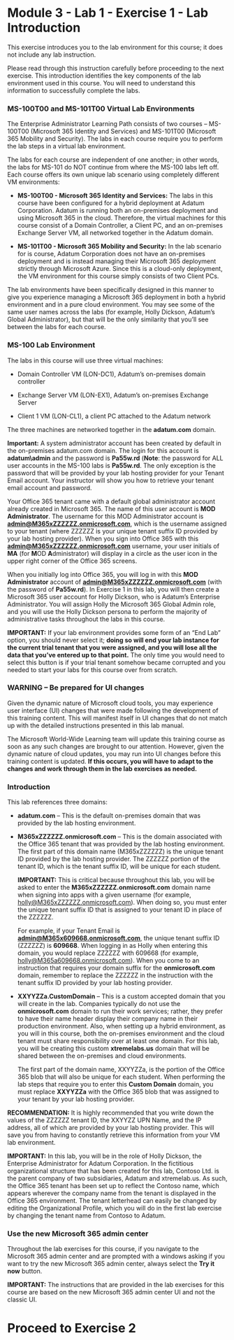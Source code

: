 # Module 3 - Lab 1 - Exercise 1 - Lab Introduction 

This exercise introduces you to the lab environment for this course; it does not include any lab instruction. 

Please read through this instruction carefully before proceeding to the next exercise. This introduction identifies the key components of the lab environment used in this course. You will need to understand this information to successfully complete the labs.

### MS-100T00 and MS-101T00 Virtual Lab Environments

The Enterprise Administrator Learning Path consists of two courses – MS-100T00 (Microsoft 365 Identity and Services) and MS-101T00 (Microsoft 365 Mobility and Security). The labs in each course require you to perform the lab steps in a virtual lab environment. 

The labs for each course are independent of one another; in other words, the labs for MS-101 do NOT continue from where the MS-100 labs left off. Each course offers its own unique lab scenario using completely different VM environments:

- **MS-100T00 - Microsoft 365 Identity and Services:** The labs in this course have been configured for a hybrid deployment at Adatum Corporation. Adatum is running both an on-premises deployment and using Microsoft 365 in the cloud. Therefore, the virtual machines for this course consist of a Domain Controller, a Client PC, and an on-premises Exchange Server VM, all networked together in the Adatum domain. 

- **MS-101T00 - Microsoft 365 Mobility and Security:** In the lab scenario for is course, Adatum Corporation does not have an on-premises deployment and is instead managing their Microsoft 365 deployment strictly through Microsoft Azure. Since this is a cloud-only deployment, the VM environment for this course simply consists of two Client PCs. 

The lab environments have been specifically designed in this manner to give you experience managing a Microsoft 365 deployment in both a hybrid environment and in a pure cloud environment. You may see some of the same user names across the labs (for example, Holly Dickson, Adatum’s Global Administrator), but that will be the only similarity that you’ll see between the labs for each course.

### MS-100 Lab Environment

The labs in this course will use three virtual machines:

- Domain Controller VM (LON-DC1), Adatum’s on-premises domain controller

- Exchange Server VM (LON-EX1), Adatum’s on-premises Exchange Server

- Client 1 VM (LON-CL1), a client PC attached to the Adatum network

The three machines are networked together in the **adatum.com** domain. 

**Important:** A system administrator account has been created by default in the on-premises adatum.com domain. The login for this account is **adatum\admin** and the password is **Pa55w.rd** (**Note**: the password for ALL user accounts in the MS-100 labs is **Pa55w.rd**. The only exception is the password that will be provided by your lab hosting provider for your Tenant Email account. Your instructor will show you how to retrieve your tenant email account and password.

‎Your Office 365 tenant came with a default global administrator account already created in Microsoft 365. The name of this user account is **MOD Administrator**. The username for this MOD Administrator account is **admin@M365xZZZZZZ.onmicrosoft.com**, which is the username assigned to your tenant (where ZZZZZZ is your unique tenant suffix ID provided by your lab hosting provider). When you sign into Office 365 with this **admin@M365xZZZZZZ.onmicrosoft.com** username, your user initials of **MA** (for **M**OD **A**dministrator) will display in a circle as the user icon in the upper right corner of the Office 365 screens. 

When you initially log into Office 365, you will log in with this **MOD Administrator** account of **admin@M365xZZZZZZ.onmicrosoft.com** (with the password of **Pa55w.rd**). In Exercise 1 in this lab, you will then create a Microsoft 365 user account for Holly Dickson, who is Adatum’s Enterprise Administrator. You will assign Holly the Microsoft 365 Global Admin role, and you will use the Holly Dickson persona to perform the majority of administrative tasks throughout the labs in this course.   

**IMPORTANT:** If your lab environment provides some form of an “End Lab” option, you should never select it; **doing so will end your lab instance for the current trial tenant that you were assigned, and you will lose all the data that you’ve entered up to that point.** The only time you would need to select this button is if your trial tenant somehow became corrupted and you needed to start your labs for this course over from scratch.
 
### WARNING – Be prepared for UI changes 

Given the dynamic nature of Microsoft cloud tools, you may experience user interface (UI) changes that were made following the development of this training content. This will manifest itself in UI changes that do not match up with the detailed instructions presented in this lab manual. 

The Microsoft World-Wide Learning team will update this training course as soon as any such changes are brought to our attention. However, given the dynamic nature of cloud updates, you may run into UI changes before this training content is updated. **If this occurs, you will have to adapt to the changes and work through them in the lab exercises as needed.**   

### Introduction

This lab references three domains:

- **adatum.com** – This is the default on-premises domain that was provided by the lab hosting environment.   

- **M365xZZZZZZ.onmicrosoft.com** – This is the domain associated with the Office 365 tenant that was provided by the lab hosting environment. The first part of this domain name (M365xZZZZZZ) is the unique tenant ID provided by the lab hosting provider. The ZZZZZZ portion of the tenant ID, which is the tenant suffix ID, will be unique for each student. <br/>

    **IMPORTANT:** This is critical because throughout this lab, you will be asked to enter the **M365xZZZZZZ.onmicrosoft.com** domain name when signing into apps with a given username (for example, holly@M365xZZZZZZ.onmicrosoft.com). When doing so, you must enter the unique tenant suffix ID that is assigned to your tenant ID in place of the ZZZZZZ.

    For example, if your Tenant Email is **admin@M365x609668.onmicrosoft.com**, the unique tenant suffix ID (ZZZZZZ) is **609668**. When logging in as Holly when entering this domain, you would replace ZZZZZZ with 609668 (for example, holly@M365a609668.onmicrosoft.com). When you come to an instruction that requires your domain suffix for the **onmicrosoft.com** domain, remember to replace the ZZZZZZ in the instruction with the tenant suffix ID provided by your lab hosting provider.   

- **XXYYZZa.CustomDomain** – This is a custom accepted domain that you will create in the lab. Companies typically do not use the **onmicrosoft.com** domain to run their work services; rather, they prefer to have their name header display their company name in their production environment. Also, when setting up a hybrid environment, as you will in this course, both the on-premises environment and the cloud tenant must share responsibility over at least one domain. For this lab, you will be creating this custom **xtremelabs.us** domain that will be shared between the on-premises and cloud environments.<br/>

    The first part of the domain name, XXYYZZa, is the portion of the Office 365 blob that will also be unique for each student. When performing the lab steps that require you to enter this **Custom Domain** domain, you must replace **XXYYZZa** with the Office 365 blob that was assigned to your tenant by your lab hosting provider.<br/>
        
**RECOMMENDATION:** It is highly recommended that you write down the values of the ZZZZZZ tenant ID, the XXYYZZ UPN Name, and the IP address, all of which are provided by your lab hosting provider. This will save you from having to constantly retrieve this information from your VM lab environment. 

**IMPORTANT:** In this lab, you will be in the role of Holly Dickson, the Enterprise Administrator for Adatum Corporation. In the fictitious organizational structure that has been created for this lab, Contoso Ltd. is the parent company of two subsidiaries, Adatum and xtremelab.us. As such, the Office 365 tenant has been set up to reflect the Contoso name, which appears wherever the company name from the tenant is displayed in the Office 365 environment. The tenant letterhead can easily be changed by editing the Organizational Profile, which you will do in the first lab exercise by changing the tenant name from Contoso to Adatum.

### Use the new Microsoft 365 admin center

Throughout the lab exercises for this course, if you navigate to the Microsoft 365 admin center and are prompted with a windows asking if you want to try the new Microsoft 365 admin center, always select the **Try it now** button.

**IMPORTANT:** The instructions that are provided in the lab exercises for this course are based on the new Microsoft 365 admin center UI and not the classic UI.


# Proceed to Exercise 2

